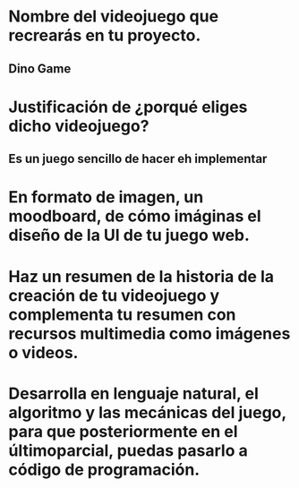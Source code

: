 # Nombre del videojuego que recrearás en tu proyecto.
## Dino Game
# Justificación de ¿porqué eliges dicho videojuego?
## Es un juego sencillo de hacer eh implementar
# En formato de imagen, un moodboard, de cómo imáginas el diseño de la UI de tu juego web.
# Haz un resumen de la historia de la creación de tu videojuego y complementa tu resumen con recursos multimedia como imágenes o videos.
# Desarrolla en lenguaje natural, el algoritmo y las mecánicas del juego, para que posteriormente en el últimoparcial, puedas pasarlo a código de programación.